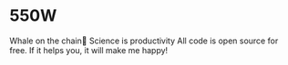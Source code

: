 # 550W
Whale on the chain🐳
Science is productivity
All code is open source for free. If it helps you, it will make me happy!
